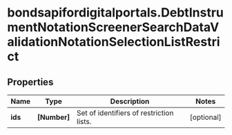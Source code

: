 # bondsapifordigitalportals.DebtInstrumentNotationScreenerSearchDataValidationNotationSelectionListRestrict

## Properties

Name | Type | Description | Notes
------------ | ------------- | ------------- | -------------
**ids** | **[Number]** | Set of identifiers of restriction lists. | [optional] 



